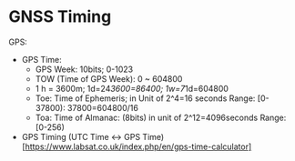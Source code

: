 GNSS Timing
========

GPS:
- GPS Time:
   - GPS Week: 10bits; 0-1023
   - TOW (Time of GPS Week): 0 ~ 604800
   - 1 h = 3600m; 1d=24*3600=86400;  1w=7*1d=604800 
   - Toe: Time of Ephemeris; in Unit of 2^4=16 seconds
      Range: [0-37800):  37800=604800/16
   - Toa: Time of Almanac: (8bits) in unit of 2^12=4096seconds
      Range: [0-256)
- GPS Timing (UTC Time <-> GPS Time)[https://www.labsat.co.uk/index.php/en/gps-time-calculator]   

